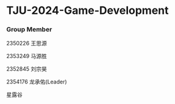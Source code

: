 # TJU-2024-Game-Development

### Group Member

2350226 王思源

2353249 马源胜

2352845 刘宗昊

2354176 龙承佑(Leader)

星露谷
